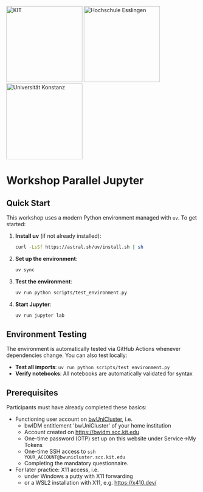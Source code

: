 <img src="https://www.bwhpc.de/assets/img/Logo_KIT_en.png" alt="KIT" width="200"> <img src="https://github.com/hpcraink/workshop-parallel-jupyter/blob/main/images/HochschuleEsslingen_Logo_RGB_DE.png" alt="Hochschule Esslingen" width="200"> <img src="images/Konstanz_Logo.svg" alt="Universität Konstanz" width="200">

# Workshop Parallel Jupyter

## Quick Start

This workshop uses a modern Python environment managed with `uv`. To get started:

1. **Install uv** (if not already installed):
   ```bash
   curl -LsSf https://astral.sh/uv/install.sh | sh
   ```

2. **Set up the environment**:
   ```bash
   uv sync
   ```

3. **Test the environment**:
   ```bash
   uv run python scripts/test_environment.py
   ```

4. **Start Jupyter**:
   ```bash
   uv run jupyter lab
   ```

## Environment Testing

The environment is automatically tested via GitHub Actions whenever dependencies change. You can also test locally:

- **Test all imports**: `uv run python scripts/test_environment.py`
- **Verify notebooks**: All notebooks are automatically validated for syntax

## Prerequisites

Participants must have already completed these basics:
* Functioning user account on [bwUniCluster](https://wiki.bwhpc.de/e/Category:BwUniCluster_2.0), i.e.
  * bwIDM entitlement 'bwUniCluster' of your home institution
  * Account created on https://bwidm.scc.kit.edu
  * One-time password (OTP) set up on this website under Service->My Tokens
  * One-time SSH access to ```ssh YOUR_ACCOUNT@bwunicluster.scc.kit.edu```
  * Completing the mandatory questionnaire.
* For later practice: X11 access, i.e.
  * under Windows a putty with X11 forwarding
  * or a WSL2 installation with X11, e.g. https://x410.dev/
